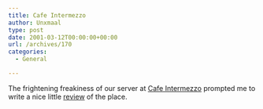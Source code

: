 ```yaml
---
title: Cafe Intermezzo
author: Unxmaal
type: post
date: 2001-03-12T00:00:00+00:00
url: /archives/170
categories:
  - General

---
```

The frightening freakiness of our server at <A HREF="http://www.accessatlanta.com/auto_docs/dining/21916.html">Cafe Intermezzo</A> prompted me to write a nice little [review][1] of the place.

 [1]: http://www.epinions.com/content_12862983812